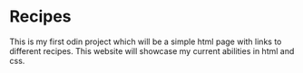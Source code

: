 # Recipes
This is my first odin project which will be a simple html page with links 
to different recipes. This website will showcase my current abilities in html
and css.
